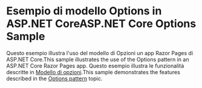 # <a name="aspnet-core-options-sample"></a><span data-ttu-id="79691-101">Esempio di modello Options in ASP.NET Core</span><span class="sxs-lookup"><span data-stu-id="79691-101">ASP.NET Core Options Sample</span></span>

<span data-ttu-id="79691-102">Questo esempio illustra l'uso del modello di Opzioni un app Razor Pages di ASP.NET Core.</span><span class="sxs-lookup"><span data-stu-id="79691-102">This sample illustrates the use of the Options pattern in an ASP.NET Core Razor Pages app.</span></span> <span data-ttu-id="79691-103">Questo esempio illustra le funzionalità descritte in [Modello di opzioni](https://docs.microsoft.com/aspnet/core/fundamentals/configuration/options).</span><span class="sxs-lookup"><span data-stu-id="79691-103">This sample demonstrates the features described in the [Options pattern](https://docs.microsoft.com/aspnet/core/fundamentals/configuration/options) topic.</span></span>
